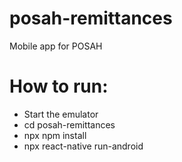 # posah-remittances
Mobile app for POSAH

# How to run:
- Start the emulator
- cd posah-remittances
- npx npm install
- npx react-native run-android
